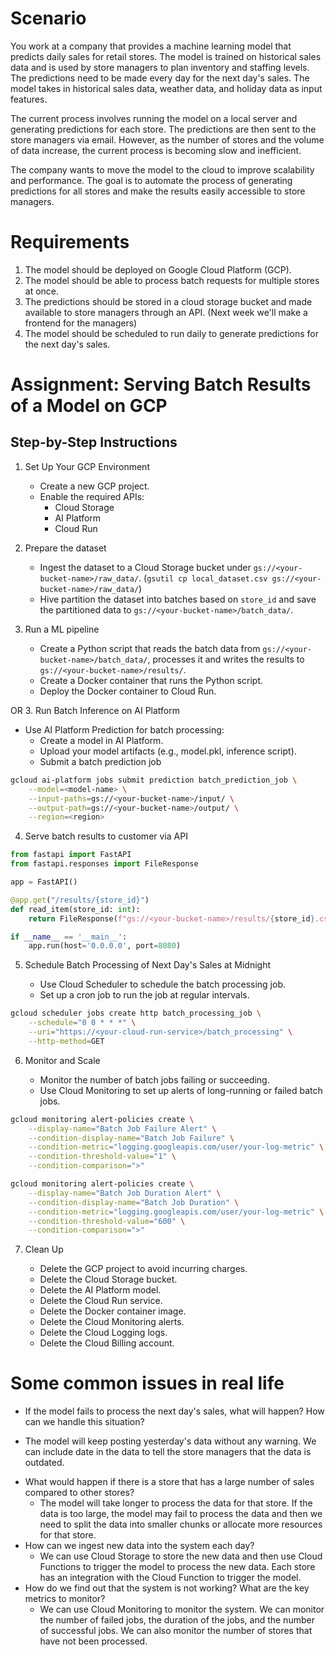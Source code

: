 # Scenario
You work at a company that provides a machine learning model that predicts daily sales for retail stores. The model is trained on historical sales data and is used by store managers to plan inventory and staffing levels. The predictions need to be made every day for the next day's sales. The model takes in historical sales data, weather data, and holiday data as input features.

The current process involves running the model on a local server and generating predictions for each store. The predictions are then sent to the store managers via email. However, as the number of stores and the volume of data increase, the current process is becoming slow and inefficient.

The company wants to move the model to the cloud to improve scalability and performance. The goal is to automate the process of generating predictions for all stores and make the results easily accessible to store managers.

# Requirements
1. The model should be deployed on Google Cloud Platform (GCP).
2. The model should be able to process batch requests for multiple stores at once.
3. The predictions should be stored in a cloud storage bucket and made available to store managers through an API. (Next week we'll make a frontend for the managers)
4. The model should be scheduled to run daily to generate predictions for the next day's sales.

# Assignment: Serving Batch Results of a Model on GCP

## Step-by-Step Instructions
1. Set Up Your GCP Environment

    - Create a new GCP project.
    - Enable the required APIs:
        * Cloud Storage
        * AI Platform
        * Cloud Run
2. Prepare the dataset
    - Ingest the dataset to a Cloud Storage bucket under `gs://<your-bucket-name>/raw_data/`. 
    (`gsutil cp local_dataset.csv gs://<your-bucket-name>/raw_data/`)
    - Hive partition the dataset into batches based on `store_id` and save the partitioned data to `gs://<your-bucket-name>/batch_data/`.

3. Run a ML pipeline
    - Create a Python script that reads the batch data from `gs://<your-bucket-name>/batch_data/`, processes it and writes the results to `gs://<your-bucket-name>/results/`.
    - Create a Docker container that runs the Python script.
    - Deploy the Docker container to Cloud Run.

OR
3. Run Batch Inference on AI Platform

- Use AI Platform Prediction for batch processing:
    * Create a model in AI Platform.
    * Upload your model artifacts (e.g., model.pkl, inference script).
    * Submit a batch prediction job

```bash
gcloud ai-platform jobs submit prediction batch_prediction_job \
    --model=<model-name> \
    --input-paths=gs://<your-bucket-name>/input/ \
    --output-path=gs://<your-bucket-name>/output/ \
    --region=<region>
```

4. Serve batch results to customer via API

```python
from fastapi import FastAPI
from fastapi.responses import FileResponse

app = FastAPI()

@app.get("/results/{store_id}")
def read_item(store_id: int):
    return FileResponse(f"gs://<your-bucket-name>/results/{store_id}.csv")

if __name__ == '__main__':
    app.run(host='0.0.0.0', port=8080)
```

5. Schedule Batch Processing of Next Day's Sales at Midnight
    
    - Use Cloud Scheduler to schedule the batch processing job.
    - Set up a cron job to run the job at regular intervals.

```bash
gcloud scheduler jobs create http batch_processing_job \
    --schedule="0 0 * * *" \
    --uri="https://<your-cloud-run-service>/batch_processing" \
    --http-method=GET
```

6. Monitor and Scale

    - Monitor the number of batch jobs failing or succeeding.
    - Use Cloud Monitoring to set up alerts of long-running or failed batch jobs.

```bash
gcloud monitoring alert-policies create \
    --display-name="Batch Job Failure Alert" \
    --condition-display-name="Batch Job Failure" \
    --condition-metric="logging.googleapis.com/user/your-log-metric" \
    --condition-threshold-value="1" \
    --condition-comparison=">"
```

```bash
gcloud monitoring alert-policies create \
    --display-name="Batch Job Duration Alert" \
    --condition-display-name="Batch Job Duration" \
    --condition-metric="logging.googleapis.com/user/your-log-metric" \
    --condition-threshold-value="600" \
    --condition-comparison=">"
```

7. Clean Up
    
    - Delete the GCP project to avoid incurring charges.
    - Delete the Cloud Storage bucket.
    - Delete the AI Platform model.
    - Delete the Cloud Run service.
    - Delete the Docker container image.
    - Delete the Cloud Monitoring alerts.
    - Delete the Cloud Logging logs.
    - Delete the Cloud Billing account.

# Some common issues in real life

* If the model fails to process the next day's sales, what will happen? How can we handle this situation?
 - The model will keep posting yesterday's data without any warning. We can include date in the data to tell the store managers that the data is outdated.
* What would happen if there is a store that has a large number of sales compared to other stores?
    - The model will take longer to process the data for that store. If the data is too large, the model may fail to process the data and then we need to split the data into smaller chunks or allocate more resources for that store.
* How can we ingest new data into the system each day?
    - We can use Cloud Storage to store the new data and then use Cloud Functions to trigger the model to process the new data. Each store has an integration with the Cloud Function to trigger the model.
* How do we find out that the system is not working? What are the key metrics to monitor?
    - We can use Cloud Monitoring to monitor the system. We can monitor the number of failed jobs, the duration of the jobs, and the number of successful jobs. We can also monitor the number of stores that have not been processed.
